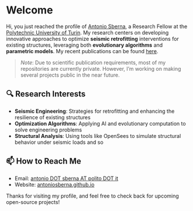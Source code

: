 # Welcome

Hi, you just reached the profile of [Antonio Sberna](https://antoniosberna.github.io/), a Research Fellow at the [Polytechnic University of Turin](https://www.polito.it/?lang=en). My research centers on developing innovative approaches to optimize **seismic retrofitting** interventions for existing structures, leveraging both **evolutionary algorithms** and **parametric models**. My recent publications can be found [here](https://antoniosberna.github.io/publication/).

> *Note*: Due to scientific publication requirements, most of my repositories are currently private. However, I’m working on making several projects public in the near future.

## 🔍 Research Interests
- **Seismic Engineering**: Strategies for retrofitting and enhancing the resilience of existing structures
- **Optimization Algorithms**: Applying AI and evolutionary computation to solve engineering problems
- **Structural Analysis**: Using tools like OpenSees to simulate structural behavior under seismic loads and so

## 📫 How to Reach Me
- Email: [antonio DOT sberna AT polito DOT it](mailto:antonio.sberna@polito.it)
- Website: [antoniosberna.github.io](https://antoniosberna.github.io/)

Thanks for visiting my profile, and feel free to check back for upcoming open-source projects!


<!---
AntonioSberna/AntonioSberna is a ✨ special ✨ repository because its `README.md` (this file) appears on your GitHub profile.
You can click the Preview link to take a look at your changes.
--->

